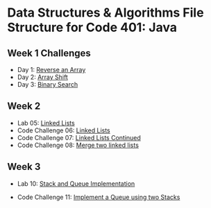 # Data Structures & Algorithms File Structure for Code 401: Java

## Week 1 Challenges
- Day 1: [Reverse an Array](https://github.com/janiekyu/data-structures-and-algorithms/blob/master/otherReadmes/reverseArray.md)
- Day 2: [Array Shift](https://github.com/janiekyu/data-structures-and-algorithms/blob/master/otherReadmes/arrayShift.md)
- Day 3: [Binary Search](https://github.com/janiekyu/data-structures-and-algorithms/blob/master/otherReadmes/binarySearch.md)

## Week 2
- Lab 05: [Linked Lists](https://github.com/janiekyu/data-structures-and-algorithms/blob/master/otherReadmes/linkedLists.md)
- Code Challenge 06: [Linked Lists](https://github.com/janiekyu/data-structures-and-algorithms/blob/master/otherReadmes/linkedLists-codeChallenge.md)
- Code Challenge 07: [Linked Lists Continued](https://github.com/janiekyu/data-structures-and-algorithms/blob/master/otherReadmes/linkedLists-cc7.md)
- Code Challenge 08: [Merge two linked lists](https://github.com/janiekyu/data-structures-and-algorithms/blob/master/otherReadmes/mergeLists.md)

## Week 3

- Lab 10: [Stack and Queue Implementation](https://github.com/janiekyu/data-structures-and-algorithms/tree/master/otherReadmes/stackAndQueue.md)

- Code Challenge 11: [Implement a Queue using two Stacks](https://github.com/janiekyu/data-structures-and-algorithms/tree/master/otherReadmes/psuedoQueue.md)